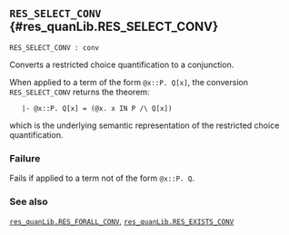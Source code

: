 ## `RES_SELECT_CONV` {#res_quanLib.RES_SELECT_CONV}


```
RES_SELECT_CONV : conv
```



Converts a restricted choice quantification to a conjunction.


When applied to a term of the form `@x::P. Q[x]`, the conversion
`RES_SELECT_CONV` returns the theorem:
    
       |- @x::P. Q[x] = (@x. x IN P /\ Q[x])
    
which is the underlying semantic representation of the restricted
choice quantification.

### Failure

Fails if applied to a term not of the form `@x::P. Q`.

### See also

[`res_quanLib.RES_FORALL_CONV`](#res_quanLib.RES_FORALL_CONV), [`res_quanLib.RES_EXISTS_CONV`](#res_quanLib.RES_EXISTS_CONV)

